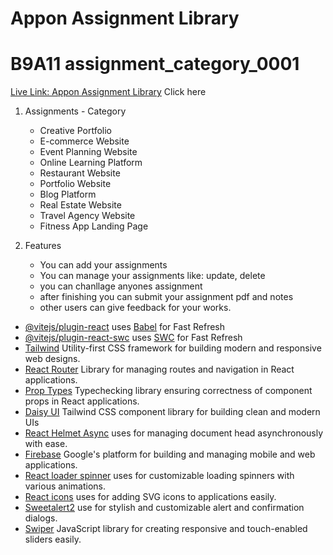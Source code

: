 # Appon Assignment Library

# B9A11 assignment_category_0001

[Live Link: Appon Assignment Library](https://assignmentb9a11.web.app/) Click here

1. Assignments - Category

    - Creative Portfolio
    - E-commerce Website
    - Event Planning Website
    - Online Learning Platform
    - Restaurant Website
    - Portfolio Website
    - Blog Platform
    - Real Estate Website
    - Travel Agency Website
    - Fitness App Landing Page

1. Features
    - You can add your assignments
    - You can manage your assignments like: update, delete
    - you can chanllage anyones assignment
    - after finishing you can submit your assignment pdf and notes
    - other users can give feedback for your works.

-   [@vitejs/plugin-react](https://github.com/vitejs/vite-plugin-react/blob/main/packages/plugin-react/README.md) uses [Babel](https://babeljs.io/) for Fast Refresh
-   [@vitejs/plugin-react-swc](https://github.com/vitejs/vite-plugin-react-swc) uses [SWC](https://swc.rs/) for Fast Refresh
-   [Tailwind](https://tailwindcss.com/docs/installation) Utility-first CSS framework for building modern and responsive web designs.
-   [React Router](https://reactrouter.com/en/main) Library for managing routes and navigation in React applications.
-   [Prop Types](https://www.npmjs.com/package/prop-types) Typechecking library ensuring correctness of component props in React applications.
-   [Daisy UI](https://daisyui.com/docs/cdn/) Tailwind CSS component library for building clean and modern UIs
-   [React Helmet Async](https://www.npmjs.com/package/react-helmet-async) uses for managing document head asynchronously with ease.
-   [Firebase](https://console.firebase.google.com/) Google's platform for building and managing mobile and web applications.
-   [React loader spinner](https://www.npmjs.com/package/react-loader-spinner) uses for customizable loading spinners with various animations.
-   [React icons](https://react-icons.github.io/react-icons/) uses for adding SVG icons to applications easily.
-   [Sweetalert2](https://sweetalert2.github.io/) use for stylish and customizable alert and confirmation dialogs.
-   [Swiper](https://www.npmjs.com/package/swiper) JavaScript library for creating responsive and touch-enabled sliders easily.
